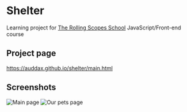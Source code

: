 # Shelter
Learning project for [The Rolling Scopes School](https://rs.school/) JavaScript/Front-end course

## Project page

https://auddax.github.io/shelter/main.html

## Screenshots

![Main page](https://user-images.githubusercontent.com/9900821/166958572-09bfa6f4-ba84-442f-97cb-2a82e1cf395d.png)
![Our pets page](https://user-images.githubusercontent.com/9900821/166958803-bad5fded-d79c-49ee-90de-ec9c9277248e.png)